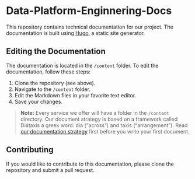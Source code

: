 # Data-Platform-Enginnering-Docs

This repository contains technical documentation for our project. The documentation is built using [Hugo](https://gohugo.io/), a static site generator.

## Editing the Documentation

The documentation is located in the `/content` folder. To edit the documentation, follow these steps:

1. Clone the repository (see above).
2. Navigate to the `/content` folder.
3. Edit the Markdown files in your favorite text editor.
4. Save your changes.

> **Note:** Every service we offer will have a folder in the `/content` directory. Our document strategy is based on a framework called Diátaxis a greek word: dia (“across”) and taxis (“arrangement”). Read [our documentation strategy](/contribute/documentation-strategy.html)  first before you write your first document. 

## Contributing

If you would like to contribute to this documentation, please clone the repository and submit a pull request.
